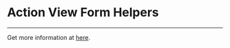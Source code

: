 # Action View Form Helpers

<hr/>

Get more information at [here](https://guides.rubyonrails.org/form_helpers.html#making-select-boxes-with-ease).

